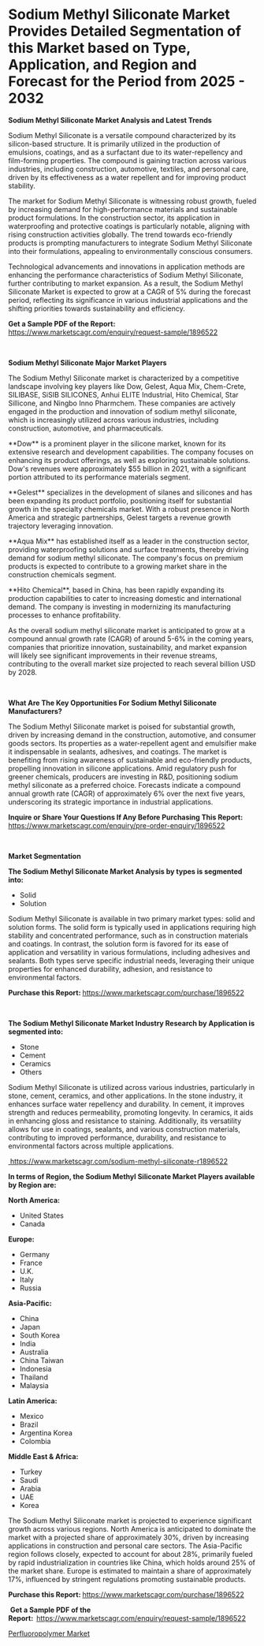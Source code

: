 <p><h1>Sodium Methyl Siliconate Market Provides Detailed Segmentation of this Market based on Type, Application, and Region and Forecast for the Period from 2025 - 2032</h1></p><p><strong>Sodium Methyl Siliconate Market Analysis and Latest Trends</strong></p>
<p><p>Sodium Methyl Siliconate is a versatile compound characterized by its silicon-based structure. It is primarily utilized in the production of emulsions, coatings, and as a surfactant due to its water-repellency and film-forming properties. The compound is gaining traction across various industries, including construction, automotive, textiles, and personal care, driven by its effectiveness as a water repellent and for improving product stability.</p><p>The market for Sodium Methyl Siliconate is witnessing robust growth, fueled by increasing demand for high-performance materials and sustainable product formulations. In the construction sector, its application in waterproofing and protective coatings is particularly notable, aligning with rising construction activities globally. The trend towards eco-friendly products is prompting manufacturers to integrate Sodium Methyl Siliconate into their formulations, appealing to environmentally conscious consumers.</p><p>Technological advancements and innovations in application methods are enhancing the performance characteristics of Sodium Methyl Siliconate, further contributing to market expansion. As a result, the Sodium Methyl Siliconate Market is expected to grow at a CAGR of 5% during the forecast period, reflecting its significance in various industrial applications and the shifting priorities towards sustainability and efficiency.</p></p>
<p><strong>Get a Sample PDF of the Report:&nbsp;</strong> <a href="https://www.marketscagr.com/enquiry/request-sample/1896522?utm_campaign=3115&utm_medium=2&utm_source=Github&utm_content=ia&utm_term=02042025&utm_id=sodium-methyl-siliconate">https://www.marketscagr.com/enquiry/request-sample/1896522</a></p>
<p>&nbsp;</p>
<p><strong>Sodium Methyl Siliconate Major Market Players</strong></p>
<p><p>The Sodium Methyl Siliconate market is characterized by a competitive landscape involving key players like Dow, Gelest, Aqua Mix, Chem-Crete, SILIBASE, SiSIB SILICONES, Anhui ELITE Industrial, Hito Chemical, Star Sillicone, and Ningbo Inno Pharmchem. These companies are actively engaged in the production and innovation of sodium methyl siliconate, which is increasingly utilized across various industries, including construction, automotive, and pharmaceuticals.</p><p>**Dow** is a prominent player in the silicone market, known for its extensive research and development capabilities. The company focuses on enhancing its product offerings, as well as exploring sustainable solutions. Dow's revenues were approximately $55 billion in 2021, with a significant portion attributed to its performance materials segment.</p><p>**Gelest** specializes in the development of silanes and silicones and has been expanding its product portfolio, positioning itself for substantial growth in the specialty chemicals market. With a robust presence in North America and strategic partnerships, Gelest targets a revenue growth trajectory leveraging innovation.</p><p>**Aqua Mix** has established itself as a leader in the construction sector, providing waterproofing solutions and surface treatments, thereby driving demand for sodium methyl siliconate. The company's focus on premium products is expected to contribute to a growing market share in the construction chemicals segment.</p><p>**Hito Chemical**, based in China, has been rapidly expanding its production capabilities to cater to increasing domestic and international demand. The company is investing in modernizing its manufacturing processes to enhance profitability.</p><p>As the overall sodium methyl siliconate market is anticipated to grow at a compound annual growth rate (CAGR) of around 5-6% in the coming years, companies that prioritize innovation, sustainability, and market expansion will likely see significant improvements in their revenue streams, contributing to the overall market size projected to reach several billion USD by 2028.</p></p>
<p>&nbsp;</p>
<p><strong>What Are The Key Opportunities For Sodium Methyl Siliconate Manufacturers?</strong></p>
<p><p>The Sodium Methyl Siliconate market is poised for substantial growth, driven by increasing demand in the construction, automotive, and consumer goods sectors. Its properties as a water-repellent agent and emulsifier make it indispensable in sealants, adhesives, and coatings. The market is benefiting from rising awareness of sustainable and eco-friendly products, propelling innovation in silicone applications. Amid regulatory push for greener chemicals, producers are investing in R&D, positioning sodium methyl siliconate as a preferred choice. Forecasts indicate a compound annual growth rate (CAGR) of approximately 6% over the next five years, underscoring its strategic importance in industrial applications.</p></p>
<p><strong>Inquire or Share Your Questions If Any Before Purchasing This Report:</strong> <a href="https://www.marketscagr.com/enquiry/pre-order-enquiry/1896522?utm_campaign=3115&utm_medium=2&utm_source=Github&utm_content=ia&utm_term=02042025&utm_id=sodium-methyl-siliconate">https://www.marketscagr.com/enquiry/pre-order-enquiry/1896522</a></p>
<p>&nbsp;</p>
<p><strong>Market Segmentation</strong></p>
<p><strong>The Sodium Methyl Siliconate Market Analysis by types is segmented into:</strong></p>
<p><ul><li>Solid</li><li>Solution</li></ul></p>
<p><p>Sodium Methyl Siliconate is available in two primary market types: solid and solution forms. The solid form is typically used in applications requiring high stability and concentrated performance, such as in construction materials and coatings. In contrast, the solution form is favored for its ease of application and versatility in various formulations, including adhesives and sealants. Both types serve specific industrial needs, leveraging their unique properties for enhanced durability, adhesion, and resistance to environmental factors.</p></p>
<p><strong>Purchase this Report:&nbsp;</strong><a href="https://www.marketscagr.com/purchase/1896522?utm_campaign=3115&utm_medium=2&utm_source=Github&utm_content=ia&utm_term=02042025&utm_id=sodium-methyl-siliconate">https://www.marketscagr.com/purchase/1896522</a></p>
<p>&nbsp;</p>
<p><strong>The Sodium Methyl Siliconate Market Industry Research by Application is segmented into:</strong></p>
<p><ul><li>Stone</li><li>Cement</li><li>Ceramics</li><li>Others</li></ul></p>
<p><p>Sodium Methyl Siliconate is utilized across various industries, particularly in stone, cement, ceramics, and other applications. In the stone industry, it enhances surface water repellency and durability. In cement, it improves strength and reduces permeability, promoting longevity. In ceramics, it aids in enhancing gloss and resistance to staining. Additionally, its versatility allows for use in coatings, sealants, and various construction materials, contributing to improved performance, durability, and resistance to environmental factors across multiple applications.</p></p>
<p><a href="https://www.marketscagr.com/sodium-methyl-siliconate-r1896522?utm_campaign=3115&utm_medium=2&utm_source=Github&utm_content=ia&utm_term=02042025&utm_id=sodium-methyl-siliconate">&nbsp;https://www.marketscagr.com/sodium-methyl-siliconate-r1896522</a></p>
<p><strong>In terms of Region, the Sodium Methyl Siliconate Market Players available by Region are:</strong></p>
<p>
    <p> <strong> North America: </strong>
        <ul>
            <li>United States</li>
            <li>Canada</li>
        </ul>
        </p> 
    <p> <strong> Europe: </strong>
        <ul>
            <li>Germany</li>
            <li>France</li>
            <li>U.K.</li>
            <li>Italy</li>
            <li>Russia</li>
        </ul>
        </p> 
    <p> <strong> Asia-Pacific: </strong>
        <ul>
            <li>China</li>
            <li>Japan</li>
            <li>South Korea</li>
            <li>India</li>
            <li>Australia</li>
            <li>China Taiwan</li>
            <li>Indonesia</li>
            <li>Thailand</li>
            <li>Malaysia</li>
        </ul>
        </p> 
    <p> <strong> Latin America: </strong>
        <ul>
            <li>Mexico</li>
            <li>Brazil</li>
            <li>Argentina Korea</li>
            <li>Colombia</li>
        </ul>
        </p> 
    <p> <strong> Middle East & Africa: </strong>
        <ul>
            <li>Turkey</li>
            <li>Saudi</li>
            <li>Arabia</li>
            <li>UAE</li>
            <li>Korea</li>
        </ul>
    </p>
    </p>
<p><p>The Sodium Methyl Siliconate market is projected to experience significant growth across various regions. North America is anticipated to dominate the market with a projected share of approximately 30%, driven by increasing applications in construction and personal care sectors. The Asia-Pacific region follows closely, expected to account for about 28%, primarily fueled by rapid industrialization in countries like China, which holds around 25% of the market share. Europe is estimated to maintain a share of approximately 17%, influenced by stringent regulations promoting sustainable products.</p></p>
<p><strong>Purchase this Report: </strong><a href="https://www.marketscagr.com/purchase/1896522?utm_campaign=3115&utm_medium=2&utm_source=Github&utm_content=ia&utm_term=02042025&utm_id=sodium-methyl-siliconate">https://www.marketscagr.com/purchase/1896522</a></p>
<p>&nbsp;<strong>Get a Sample PDF of the Report:&nbsp;&nbsp;</strong><a href="https://www.marketscagr.com/enquiry/request-sample/1896522?utm_campaign=3115&utm_medium=2&utm_source=Github&utm_content=ia&utm_term=02042025&utm_id=sodium-methyl-siliconate">https://www.marketscagr.com/enquiry/request-sample/1896522</a></p>
<p><strong></strong></p>
<p><p><a href="https://github.com/momossidram/Market-Research-Report-List-1/blob/main/perfluoropolymer-market.md?utm_campaign=3115&utm_medium=2&utm_source=Github&utm_content=ia&utm_term=02042025&utm_id=sodium-methyl-siliconate">Perfluoropolymer Market</a></p></p>